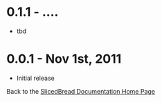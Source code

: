 

0.1.1 - ....
=====================

- tbd


0.0.1 - Nov 1st, 2011
=====================

- Initial release



Back to the [SlicedBread Documentation Home Page](Home.md)
